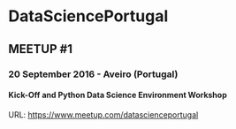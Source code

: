 # DataSciencePortugal

## MEETUP #1

### 20 September 2016 - Aveiro (Portugal)

#### Kick-Off and Python Data Science Environment Workshop 

URL: https://www.meetup.com/datascienceportugal
